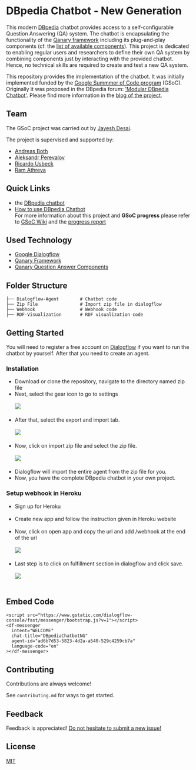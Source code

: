 # DBpedia Chatbot - New Generation

This modern [DBpedia](https://dbpedia.org/) chatbot provides access to a self-configurable Question Answering (QA) system.
The chatbot is encapsulating the functionality of the [Qanary framework](https://github.com/WDAqua/Qanary) including its plug-and-play components (cf. the [list of available components](https://github.com/WDAqua/Qanary-question-answering-components)). 
This project is dedicated to enabling regular users and researchers to define their own QA system by combining components just by interacting with the provided chatbot. Hence, no technical skills are required to create and test a new QA system.

This repository provides the implementation of the chatbot. 
It was initially implemented funded by the [Google Summmer of Code program](https://summerofcode.withgoogle.com/projects/#5922382260207616) (GSoC). 
Originally it was proposed in the DBpedia forum: ['Modular DBpedia Chatbot'](https://forum.dbpedia.org/t/modular-dbpedia-chatbot-gsoc-2021/953). 
Please find more information in the [blog of the project](https://jayeshdesai4520.github.io/DBpedia-GSoC-2021/about).

## Team

The GSoC project was carried out by [Jayesh Desai](https://github.com/jayeshdesai4520). 

The project is supervised and supported by:

* [Andreas Both](https://github.com/anbo-de)
* [Aleksandr Perevalov](https://github.com/Perevalov)
* [Ricardo Usbeck](https://github.com/RicardoUsbeck)
* [Ram Athreya](https://github.com/ram-g-athreya)

## Quick Links

- the [DBpedia chatbot](https://tacoaccounttest.github.io/)
- [How to use DBpedia Chatbot](https://jayeshdesai4520.github.io/DBpedia-GSoC-2021/about) <br> 
For more information about this project and **GSoC progress** please refer to [GSoC Wiki](https://github.com/dbpedia/chatbot-ng/wiki) and the [progress report](https://jayeshdesai4520.github.io/DBpedia-GSoC-2021/)

## Used Technology

- [Google Dialogflow](https://dialogflow.cloud.google.com/)
- [Qanary Framework](https://github.com/WDAqua/Qanary)
- [Qanary Question Answer Components](https://github.com/WDAqua/Qanary-question-answering-components)

## Folder Structure

    ├── Dialogflow-Agent        # Chatbot code
    ├── Zip File                # Import zip file in dialogflow
    ├── Webhook                 # Webhook code
    ├── RDF-Visualization       # RDF visualization code

## Getting Started

You will need to register a free account on [Dialogflow](https://dialogflow.cloud.google.com/) if you want to run the chatbot by yourself. 
After that you need to create an agent. 

### Installation

- Download or clone the repository, navigate to the directory named zip file 
- Next, select the gear icon to go to settings <br> <br>
![](https://imgur.com/kXBTaEr.png)  <br> <br>
- After that, select the export and import tab.  <br> <br>
![](https://imgur.com/Gr5VVBj.png)  <br> <br>
- Now, click on import zip file and select the zip file. <br> <br>
![](https://imgur.com/dd59yCh.png)  <br> <br>
- Dialogflow will import the entire agent from the zip file for you. 
- Now, you have the complete DBpedia chatbot in your own project.

### Setup webhook in Heroku 

- Sign up for Heroku <br> <br>
- Create new app and follow the instruction given in Heroku website <br> <br>
- Now, click on open app and copy the url and add /webhook at the end of the url <br> <br>
![](https://imgur.com/M8PnbnO.png)  <br> <br>
- Last step is to click on fulfillment section in dialogflow and click save. <br> <br>
![](https://imgur.com/LlDxjLW.png)  <br> <br>
 
## Embed Code
```
<script src="https://www.gstatic.com/dialogflow-console/fast/messenger/bootstrap.js?v=1"></script>
<df-messenger
  intent="WELCOME"
  chat-title="DBpediaChatbotNG"
  agent-id="ad6b7d53-5823-4d2a-a540-529c4259cb7a"
  language-code="en"
></df-messenger>
```
 
## Contributing

Contributions are always welcome!

See `contributing.md` for ways to get started.
 
## Feedback

Feedback is appreciated! [Do not hesitate to submit a new issue!](https://github.com/dbpedia/chatbot-ng/issues/new)


## License

[MIT](/LICENSE)

    
